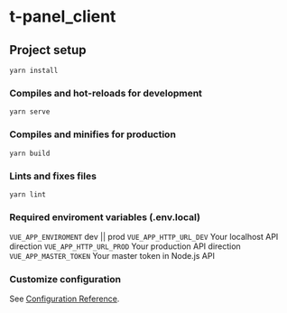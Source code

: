 # t-panel_client

## Project setup
```
yarn install
```

### Compiles and hot-reloads for development
```
yarn serve
```

### Compiles and minifies for production
```
yarn build
```

### Lints and fixes files
```
yarn lint
```

### Required enviroment variables (.env.local)
```VUE_APP_ENVIROMENT``` dev || prod
```VUE_APP_HTTP_URL_DEV``` Your localhost API direction
```VUE_APP_HTTP_URL_PROD``` Your production API direction
```VUE_APP_MASTER_TOKEN``` Your master token in Node.js API


### Customize configuration
See [Configuration Reference](https://cli.vuejs.org/config/).

